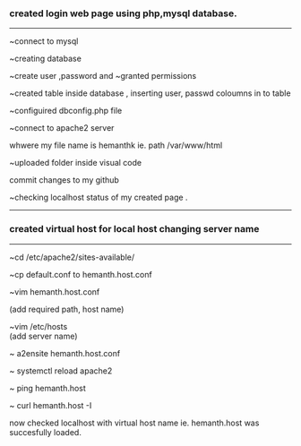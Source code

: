 ### created login web page using php,mysql database.  
***

~connect to mysql 

~creating database

~create user ,password and ~granted permissions 

~created table inside database , inserting user, passwd coloumns  in to table 

~configuired dbconfig.php file 


~connect to apache2 server 

whwere my file name is hemanthk ie. path /var/www/html

~uploaded folder inside visual code 

commit changes to my github 

~checking localhost status of my created page .  

***
### created virtual host for local host changing server name
***
~cd /etc/apache2/sites-available/

~cp default.conf to hemanth.host.conf

~vim hemanth.host.conf   

(add required path, host name)

~vim /etc/hosts    
(add server name) 

~ a2ensite hemanth.host.conf

~ systemctl reload apache2

~ ping  hemanth.host

~ curl hemanth.host -I
 
 now checked localhost with virtual host name ie. hemanth.host was succesfully loaded. 
